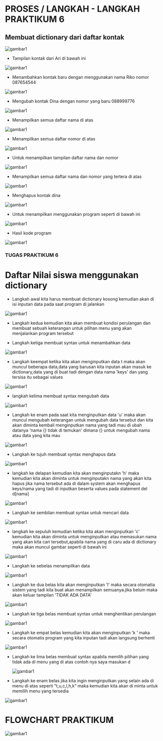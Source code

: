 # PROSES / LANGKAH - LANGKAH PRAKTIKUM 6
## Membuat dictionary dari daftar kontak

![gambar1](gambar/gambar.png)


- Tampilan kontak dari Ari di bawah ini

![gambar1](gambar/gambar2.png)

- Menambahkan kontak baru dengan menggunakan nama Riko nomor 087654544

![gambar1](gambar/gambar3.png)

- Mengubah kontak Dina dengan nomor yang baru 088999776

![gambar1](gambar/gambar4.png)


- Menampilkan semua daftar nama di atas

![gambar1](gambar/gambar5.png)

- Menampilkan semua daftar nomor di atas

![gambar1](gambar/gambar6.png)

- Untuk menampilkan tampilan daftar nama dan nomor

![gambar1](gambar/gambar27.png)
  
- Menampilkan semua daftar nama dan nomor yang tertera di atas

![gambar1](gambar/gambar28.png)
  
- Menghapus kontak dina 

![gambar1](gambar/gambar9.png)

- Untuk menampilkan menggunakan program seperti di bawah ini

![gambar1](gambar/gambar10.png)

- Hasil kode program

![gambar1](gambar/gambar11.png)
 

###  TUGAS PRAKTIKUM 6

# Daftar Nilai siswa menggunakan dictionary

  - Langkah awal kita harus membuat dictionary kosong kemudian akan di isi inputan data pada saat program di jalankan 
  
 ![gambar1](gambar/gambar12.png)

- Langkah kedua kemudian kita akan membuat kondisi perulangan dan membuat sebuah keterangan untuk pilihan menu yang akan menjalankan program tersebut 

- Langkah ketiga membuat syntax untuk menambahkan data 

![gambar1](gambar/gambar13.png)

- Langkah keempat ketika kita akan menginputkan data t maka akan muncul beberapa data,data  yang barusan kita inputan akan masuk ke dictionary,data yang di buat tadi dengan data nama 'keys' dan yang tersisa itu sebagai values

![gambar1](gambar/gambar14.png)

- langkah kelima membuat syntax mengubah data

![gambar1](gambar/gambar15.png)

- Langkah ke enam pada saat kita menginputkan data 'u' maka akan muncul mengubah keterangan untuk mengubah data tersebut dan kita akan diminta kembali menginputkan nama yang tadi mau di ubah datanya 'nama {} tidak di temukan' dimana {} untuk mengubah nama atau data yang kita mau

![gambar1](gambar/gambar16.png)

- Langkah ke tujuh membuat syntax menghapus data 

![gambar1](gambar/gambar29.png)

- langkah ke delapan kemudian kita akan menginputakn 'h' maka kemudian kita akan diminta untuk menginputakn nama yang akan kita hapus jika nama tersebut ada di dalam system akan menghapus keys/nama yang tadi di inputkan beserta values pada statement del   d[nama] 

![gambar1](gambar/gambar18.png)

- Langkah ke sembilan membuat syntax untuk mencari data 

![gambar1](gambar/gambar19.png)

- langkah ke sepuluh kemudian ketika kita akan menginputkan 'c' kemudian kita akan diminta untuk menginputkan atau memasukan nama yang akan kita cari tersebut,apabila nama yang di caru ada di dictionary maka akan muncul gambar seperti di bawah ini

![gambar1](gambar/gambar20.png)

- Langkah ke sebelas menampilkan data 

![gambar1](gambar/gambar21.png)

- Langkah ke dua belas kita akan menginputkan 'l' maka secara otomatia sistem yang tadi kita buat akan menampilkan semuanya.jika belum maka akan keluar tampilan 'TIDAK ADA DATA' 

![gambar1](gambar/gambar22.png)

- Langkah ke tiga belas membuat syntax untuk menghentikan perulangan 

![gambar1](gambar/gambar23.png)

- Langkah ke empat belas kemudian kita akan menginputkan 'k ' maka secara otomatis program yang kita inputan tadi akan langsung berhenti

![gambar1](gambar/gambar24.png)

- Langkah ke lima belas membuat syntax apabila memilih pilihan yang tidak ada di menu yang di atas contoh nya saya masukan d

   ![gambar1](gambar/gambar25.png)

- Langkah ke enam belas jika kita ingin menginputkan yang selain ada di menu di atas seperti "t,u,c,l,h,k" maka kemudian kita akan di minta untuk memilih menu yang tersedia

![gambar1](gambar/gambar26.png)

# FLOWCHART PRAKTIKUM

![gambar1](gambar/gambar9.png)
